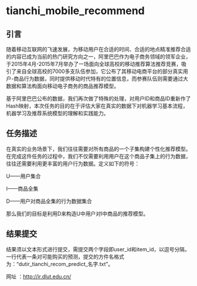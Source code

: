 # tianchi_mobile_recommend
## 引言
随着移动互联网的飞速发展，为移动用户在合适的时间、合适的地点精准推荐合适的内容已成为当前的热门研究方向之一，阿里巴巴作为电子商务领域的领军企业，于2015年4月-2015年7月举办了一场面向全球高校的移动推荐算法推荐竞赛，吸引了来自全球高校的7000多支队伍参加，它公布了其移动电商平台的部分真实用户-商品行为数据，同时提供移动时代特有的位置信息，而参赛队伍则需要通过大数据和算法构面向移动电子商务的商品推荐模型。

基于阿里巴巴公布的数据，我们再次做了特殊的处理，对用户ID和商品ID重新作了Hash映射，本次任务的目的在于评估大家在真实的数据下对机器学习基本流程，机器学习及推荐系统模型的理解和实践能力。
## 任务描述
在真实的业务场景下，我们往往需要对所有商品的一个子集构建个性化推荐模型。在完成这件任务的过程中，我们不仅需要利用用户在这个商品子集上的行为数据，往往还需要利用更丰富的用户行为数据。定义如下的符号：

U——用户集合

I——商品全集

D——用户对商品全集的行为数据集合

那么我们的目标是利用D来构造U中用户对I中商品的推荐模型。
 
## 结果提交
结果须以文本形式进行提交，需提交两个字段即user_id和item_id，以逗号分隔，一行代表一条对可能购买的预测，提交的方件名格式为：“dutir_tianchi_recom_predict_名字.txt”。

网址 ：http://ir.dlut.edu.cn/
